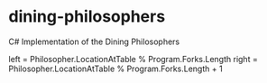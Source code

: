 # dining-philosophers
C# Implementation of the Dining Philosophers

left = Philosopher.LocationAtTable % Program.Forks.Length
right = Philosopher.LocationAtTable % Program.Forks.Length + 1
